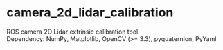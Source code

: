 # camera_2d_lidar_calibration
ROS camera 2D Lidar extrinsic calibration tool<br/>
Dependency: NumPy, Matplotlib, OpenCV (>= 3.3), pyquaternion, PyYaml
